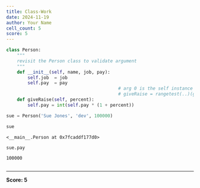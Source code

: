 ```yaml
---
title: Class-Work
date: 2024-11-19
author: Your Name
cell_count: 5
score: 5
---
```


```python
class Person:  
    """
    revisit the Person class to validate argument
    """
    def __init__(self, name, job, pay):
        self.job  = job
        self.pay  = pay
                                          # arg 0 is the self instance here
                                          # giveRaise = rangetest(..)(giveRaise)
    def giveRaise(self, percent):
        self.pay = int(self.pay * (1 + percent))
```


```python
sue = Person('Sue Jones', 'dev', 100000)
```


```python
sue
```




    <__main__.Person at 0x7fcaddf177d0>




```python
sue.pay
```




    100000




```python

```


---
**Score: 5**
